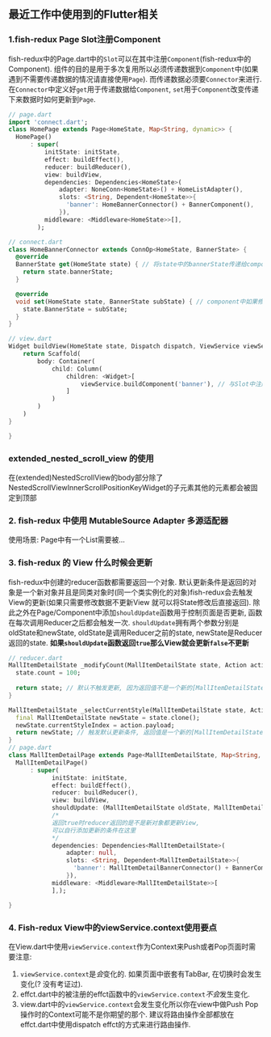 ## 最近工作中使用到的Flutter相关

### 1.fish-redux Page Slot注册Component
fish-redux中的Page.dart中的`Slot`可以在其中注册`Component`(fish-redux中的Component). 组件的目的是用于多次复用所以必须传递数据到`Component`中(如果遇到不需要传递数据的情况请直接使用`Page`). 而传递数据必须要`Connector`来进行.
在`Connector`中定义好`get`用于传递数据给`Component`, `set`用于`Component`改变传递下来数据时如何更新到`Page`.
``` dart
// page.dart
import 'connect.dart';
class HomePage extends Page<HomeState, Map<String, dynamic>> {
  HomePage()
      : super(
          initState: initState,
          effect: buildEffect(),
          reducer: buildReducer(),
          view: buildView,
          dependencies: Dependencies<HomeState>(
              adapter: NoneConn<HomeState>() + HomeListAdapter(),
              slots: <String, Dependent<HomeState>>{
                'banner': HomeBannerConnector() + BannerComponent(),
              }),
          middleware: <Middleware<HomeState>>[],
        );

// connect.dart
class HomeBannerConnector extends ConnOp<HomeState, BannerState> {
  @override
  BannerState get(HomeState state) { // 将state中的bannerState传递给component
    return state.bannerState; 
  }

  @override
  void set(HomeState state, BannerState subState) { // component中如果修改了bannerState将其同步
    state.BannerState = subState;
  }
}

// view.dart
Widget buildView(HomeState state, Dispatch dispatch, ViewService viewService) {
    return Scaffold(
        body: Container(
            child: Column(
                children: <Widget>[
                    viewService.buildComponent('banner'), // 与Slot中注册的名字相同
                ]
            )
        )
    )
}

}
```

### extended_nested_scroll_view 的使用
在(extended)NestedScrollView的body部分除了NestedScrollViewInnerScrollPositionKeyWidget的子元素其他的元素都会被固定到顶部

### 2. fish-redux 中使用 MutableSource Adapter 多源适配器

使用场景: Page中有一个List需要被...

### 3. fish-redux 的 View 什么时候会更新
fish-redux中创建的reducer函数都需要返回一个对象. 默认更新条件是返回的对象是一个新对象并且是同类对象时(同一个类实例化的对象)fish-redux会去触发View的更新(如果只需要修改数据不更新View 就可以将State修改后直接返回). 除此之外在Page/Component中添加`shouldUpdate`函数用于控制页面是否更新, 函数在每次调用Reducer之后都会触发一次. `shouldUpdate`拥有两个参数分别是oldState和newState, oldState是调用Reducer之前的state, newState是Reducer返回的state. **如果`shouldUpdate`函数返回`true`那么View就会更新`false`不更新**

``` dart
// reducer.dart
MallItemDetailState _modifyCount(MallItemDetailState state, Action action) {
  state.count = 100;
  
  return state; // 默认不触发更新, 因为返回值不是一个新的[MallItemDetailState]对象
}

MallItemDetailState _selectCurrentStyle(MallItemDetailState state, Action action) {
  final MallItemDetailState newState = state.clone();
  newState.currentStyleIndex = action.payload;
  return newState; // 触发默认更新条件, 返回值是一个新的[MallItemDetailState]对象
}
// page.dart
class MallItemDetailPage extends Page<MallItemDetailState, Map<String, dynamic>> {
  MallItemDetailPage()
      : super(
            initState: initState,
            effect: buildEffect(),
            reducer: buildReducer(),
            view: buildView,
            shouldUpdate: (MallItemDetailState oldState, MallItemDetailState newState) => true, 
            /*
            返回true时reducer返回的是不是新对象都更新View,
            可以自行添加更新的条件在这里
            */
            dependencies: Dependencies<MallItemDetailState>(
                adapter: null,
                slots: <String, Dependent<MallItemDetailState>>{
                  'banner': MallItemDetailBannerConnector() + BannerComponent(),
                }),
            middleware: <Middleware<MallItemDetailState>>[
            ],);

}

```
### 4. Fish-redux View中的viewService.context使用要点
在View.dart中使用`viewService.context`作为Context来Push或者Pop页面时需要注意: 
1. `viewService.context`是*会*变化的. 如果页面中嵌套有TabBar, 在切换时会发生变化(? 没有考证过).
2. effct.dart中的被注册的effct函数中的`viewService.context`*不会*发生变化.
3. view.dart中的`viewService.context`会发生变化所以你在view中做Push Pop操作时的Context可能不是你期望的那个. 建议将路由操作全部都放在effct.dart中使用dispatch effct的方式来进行路由操作.



